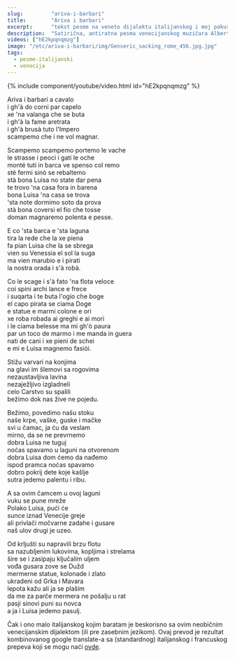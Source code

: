 ```yaml
---
slug:         "ariva-i-barbari"
title:        "Ariva i barbari"
excerpt:      "tekst pesme na veneto dijalektu italijanskog i moj pokušaj prevoda"
description:  "Satirična, antiratna pesma venecijanskog muzičara Alberta D'Amico-a."
videos: ["hE2kpqnqmzg"]
image: "/etc/ariva-i-barbari/img/Genseric_sacking_rome_456.jpg.jpg"
tags:
  - pesme-italijanski
  - venecija
---
```


{% include component/youtube/video.html id="hE2kpqnqmzg" %}

<div class="row">
<div class="col-sm-6">
<p>Ariva i barbari a cavalo<br>
i gh'à do corni par capelo<br>
xe 'na valanga che se buta<br>
i gh'à la fame aretrata<br>
i gh'à brusà tuto l'Impero<br>
scampemo che i ne vol magnar.</p>

<p>Scampemo scampemo portemo le vache<br>
le strasse i peoci i gati le oche<br>
monté tuti in barca ve spenso col remo<br>
sté fermi sinò se rebaltemo<br>
stà bona Luisa no state dar pena<br>
te trovo 'na casa fora in barena<br>
bona Luisa 'na casa se trova<br>
'sta note dormimo soto da prova<br>
stà bona coversi el fio che tosse<br>
doman magnaremo polenta e pesse.</p>

<p>E co 'sta barca e 'sta laguna<br>
tira la rede che la xe piena<br>
fa pian Luisa che la se sbrega<br>
vien su Venessia el sol la suga<br>
ma vien marubio e i pirati<br>
la nostra orada i s'à robà.</p>

<p>Co le scage i s'à fato 'na flota veloce<br>
coi spini archi lance e frece<br>
i suqarta i te buta l'ogio che boge<br>
el capo pirata se ciama Doge<br>
e statue e marmi colone e ori<br>
xe roba robada ai greghi e ai mori<br>
i le ciama belesse ma mi gh'ò paura<br>
par un toco de marmo i me manda in guera<br>
nati de cani i xe pieni de schei<br>
e mi e Luisa magnemo fasiòi.</p>
</div>

<div class="col-sm-6">
<p>Stižu varvari na konjima<br>
na glavi im šlemovi sa rogovima<br>
nezaustavljiva lavina<br>
nezaježljivo izgladneli<br>
celo Carstvo su spalili<br>
bežimo dok nas žive ne pojedu.</p>

<p>Bežimo, povedimo našu stoku<br>
naše krpe, vaške, guske i mačke<br>
svi u čamac, ja ću da veslam<br>
mirno, da se ne prevrnemo<br>
dobra Luisa ne tuguj<br>
noćas spavamo u laguni na otvorenom<br>
dobra Luisa dom ćemo da nađemo<br>
ispod pramca noćas spavamo<br>
dobro pokrij dete koje kašlje<br>
sutra jedemo palentu i ribu.</p>

<p>A sa ovim čamcem u ovoj laguni<br>
vuku se pune mreže<br>
Polako Luisa, pući će<br>
sunce iznad Venecije greje<br>
ali privlači močvarne zadahe i gusare<br>
naš ulov drugi je uzeo.</p>

<p>Od krljušti su napravili brzu flotu<br>
sa nazubljenim lukovima, kopljima i strelama<br>
šire se i zasipaju ključalim uljem<br>
vođa gusara zove se Dužd<br>
mermerne statue, kolonade i zlato<br>
ukradeni od Grka i Mavara<br>
lepota kažu ali ja se plašim<br>
da me za parče mermera ne pošalju u rat<br>
pasji sinovi puni su novca<br>
a ja i Luisa jedemo pasulj.</p>
</div>
</div>

Čak i ono malo italijanskog kojim baratam je beskorisno sa ovim neobičnim venecijanskim dijalektom (ili pre zasebnim jezikom).
Ovaj prevod je rezultat kombinovanog google translate-a sa (standardnog) italijanskog i francuskog prepeva koji se mogu
naći <a href="https://www.antiwarsongs.org/canzone.php?lang=en&id=3924" class="external">ovde</a>.